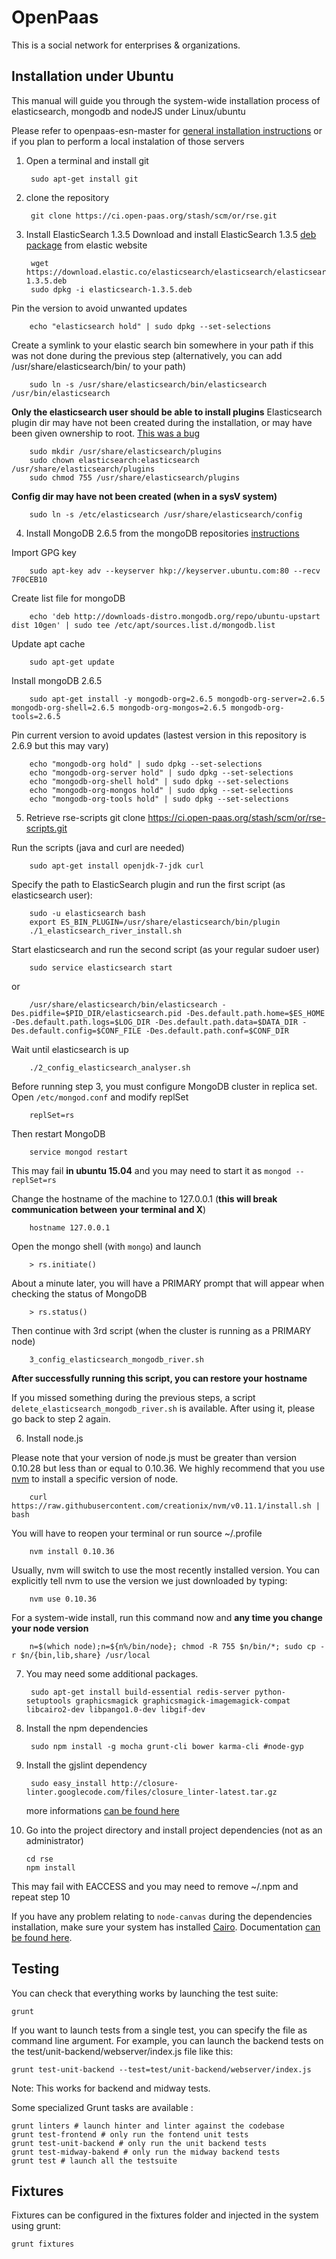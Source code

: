 OpenPaas
=======

This is a social network for enterprises & organizations.

Installation under Ubuntu
-------------------------

This manual will guide you through the system-wide installation process of elasticsearch, mongodb and nodeJS under Linux/ubuntu

Please refer to openpaas-esn-master for [general installation instructions](https://github.com/linagora/openpaas-esn/blob/master/README.md) or if you plan to perform a local instalation of those servers

1. Open a terminal and install git

        sudo apt-get install git

2. clone the repository

        git clone https://ci.open-paas.org/stash/scm/or/rse.git

3. Install ElasticSearch 1.3.5
 Download and install ElasticSearch 1.3.5 [deb package](https://www.elastic.co/downloads/past-releases/elasticsearch-1-3-5) from elastic website

        wget https://download.elastic.co/elasticsearch/elasticsearch/elasticsearch-1.3.5.deb
        sudo dpkg -i elasticsearch-1.3.5.deb

 Pin the version to avoid unwanted updates

        echo "elasticsearch hold" | sudo dpkg --set-selections

 Create a symlink to your elastic search bin somewhere in your path if this was not done during the previous step (alternatively, you can add /usr/share/elasticsearch/bin/ to your path)

        sudo ln -s /usr/share/elasticsearch/bin/elasticsearch /usr/bin/elasticsearch

 **Only the elasticsearch user should be able to install plugins**
Elasticsearch plugin dir may have not been created during the installation, or may have been given ownership to root. [This was a bug](https://github.com/elastic/elasticsearch/issues/8419)

        sudo mkdir /usr/share/elasticsearch/plugins
        sudo chown elasticsearch:elasticsearch /usr/share/elasticsearch/plugins
        sudo chmod 755 /usr/share/elasticsearch/plugins

 **Config dir may have not been created (when in a sysV system)**

        sudo ln -s /etc/elasticsearch /usr/share/elasticsearch/config

4. Install MongoDB 2.6.5 from the mongoDB repositories [instructions](http://docs.mongodb.org/v2.6/tutorial/install-mongodb-on-ubuntu/)

  Import GPG key

        sudo apt-key adv --keyserver hkp://keyserver.ubuntu.com:80 --recv 7F0CEB10

  Create list file for mongoDB

        echo 'deb http://downloads-distro.mongodb.org/repo/ubuntu-upstart dist 10gen' | sudo tee /etc/apt/sources.list.d/mongodb.list

  Update apt cache

        sudo apt-get update

  Install mongoDB 2.6.5

        sudo apt-get install -y mongodb-org=2.6.5 mongodb-org-server=2.6.5 mongodb-org-shell=2.6.5 mongodb-org-mongos=2.6.5 mongodb-org-tools=2.6.5

  Pin current version to avoid updates (lastest version in this repository is 2.6.9 but this may vary)

        echo "mongodb-org hold" | sudo dpkg --set-selections
        echo "mongodb-org-server hold" | sudo dpkg --set-selections
        echo "mongodb-org-shell hold" | sudo dpkg --set-selections
        echo "mongodb-org-mongos hold" | sudo dpkg --set-selections
        echo "mongodb-org-tools hold" | sudo dpkg --set-selections

5. Retrieve rse-scripts
        git clone https://ci.open-paas.org/stash/scm/or/rse-scripts.git

 Run the scripts (java and curl are needed)

        sudo apt-get install openjdk-7-jdk curl

 Specify the path to ElasticSearch plugin and run the first script (as elasticsearch user):

        sudo -u elasticsearch bash
        export ES_BIN_PLUGIN=/usr/share/elasticsearch/bin/plugin
        ./1_elasticsearch_river_install.sh

 Start elasticsearch and run the second script (as your regular sudoer user)
        
        sudo service elasticsearch start
 or
 
        /usr/share/elasticsearch/bin/elasticsearch -Des.pidfile=$PID_DIR/elasticsearch.pid -Des.default.path.home=$ES_HOME -Des.default.path.logs=$LOG_DIR -Des.default.path.data=$DATA_DIR -Des.default.config=$CONF_FILE -Des.default.path.conf=$CONF_DIR

 Wait until elasticsearch is up

        ./2_config_elasticsearch_analyser.sh

 Before running step 3, you must configure MongoDB cluster in replica set. Open `/etc/mongod.conf` and modify replSet

        replSet=rs
        
 Then restart MongoDB

        service mongod restart

 This may fail **in ubuntu 15.04** and you may need to start it as `mongod --replSet=rs`

 Change the hostname of the machine to 127.0.0.1 (**this will break communication between your terminal and X**)

        hostname 127.0.0.1

 Open the mongo shell (with `mongo`) and launch

        > rs.initiate()

 About a minute later, you will have a PRIMARY prompt that will appear when checking the status of MongoDB

        > rs.status()
        
 Then continue with 3rd script (when the cluster is running as a PRIMARY node)

        3_config_elasticsearch_mongodb_river.sh

 **After successfully running this script, you can restore your hostname**

 If you missed something during the previous steps, a script `delete_elasticsearch_mongodb_river.sh` is available. After using it, please go back to step 2 again.

6. Install node.js

 Please note that your version of node.js must be greater than version 0.10.28 but less than or equal to 0.10.36. We highly recommend that you use [nvm](https://github.com/creationix/nvm) to install a specific version of node.

        curl https://raw.githubusercontent.com/creationix/nvm/v0.11.1/install.sh | bash

 You will have to reopen your terminal or run source ~/.profile

        nvm install 0.10.36

 Usually, nvm will switch to use the most recently installed version. You can explicitly tell nvm to use the version we just downloaded by typing:

        nvm use 0.10.36

 For a system-wide install, run this command now and **any time you change your node version**

        n=$(which node);n=${n%/bin/node}; chmod -R 755 $n/bin/*; sudo cp -r $n/{bin,lib,share} /usr/local

7. You may need some additional packages.

        sudo apt-get install build-essential redis-server python-setuptools graphicsmagick graphicsmagick-imagemagick-compat libcairo2-dev libpango1.0-dev libgif-dev

8. Install the npm dependencies

        sudo npm install -g mocha grunt-cli bower karma-cli #node-gyp
    
9. Install the gjslint dependency

        sudo easy_install http://closure-linter.googlecode.com/files/closure_linter-latest.tar.gz

    more informations [can be found here](https://developers.google.com/closure/utilities/docs/linter_howto)
    
10. Go into the project directory and install project dependencies (not as an administrator)

        cd rse
        npm install

 This may fail with EACCESS and you may need to remove ~/.npm and repeat step 10

If you have any problem relating to `node-canvas` during the dependencies installation,
make sure your system has installed [Cairo](http://cairographics.org/). Documentation [can be found here](https://github.com/Automattic/node-canvas).

Testing
-------

You can check that everything works by launching the test suite:

    grunt

If you want to launch tests from a single test, you can specify the file as command line argument.
For example, you can launch the backend tests on the test/unit-backend/webserver/index.js file like this:

    grunt test-unit-backend --test=test/unit-backend/webserver/index.js

Note: This works for backend and midway tests.

Some specialized Grunt tasks are available :

    grunt linters # launch hinter and linter against the codebase
    grunt test-frontend # only run the fontend unit tests
    grunt test-unit-backend # only run the unit backend tests
    grunt test-midway-bakend # only run the midway backend tests
    grunt test # launch all the testsuite

Fixtures
--------

Fixtures can be configured in the fixtures folder and injected in the system using grunt:

    grunt fixtures

